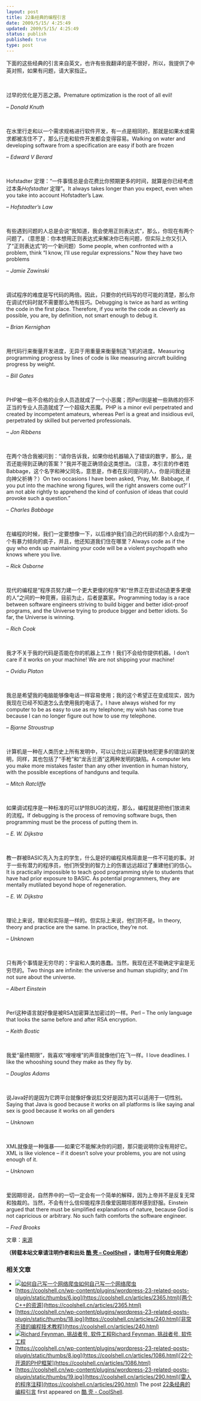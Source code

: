 ```yaml
---
layout: post
title: 22条经典的编程引言
date: 2009/5/15/ 4:25:49
updated: 2009/5/15/ 4:25:49
status: publish
published: true
type: post
---
```



下面的这些经典的引言来自英文，也许有些我翻译的是不很好，所以，我提供了中英对照，如果有问题，请大家指正。


 


过早的优化是万恶之源。Premature optimization is the root of all evil!  

*– Donald Knuth*


 


在水里行走和以一个需求规格进行软件开发，有一点是相同的，那就是如果水或需求都被冻住不了，那么行走和软件开发都会变得容易。Walking on water and developing software from a specification are easy if both are frozen  

*– Edward V Berard*




 


Hofstadter 定理：“一件事情总是会花费比你预期更多的时间，就算是你已经考虑过本条*Hofstadter* 定理”。It always takes longer than you expect, even when you take into account Hofstadter’s Law.  

*– Hofstadter’s Law*



 


有些遇到问题的人总是会说“我知道，我会使用正则表达式”，那么，你现在有两个问题了。（意思是：你本想用正则表达式来解决你已有问题，但实际上你又引入了“正则表达式”的一个新问题）Some people, when confronted with a problem, think “I know, I’ll use regular expressions.” Now they have two problems  

*– Jamie Zawinski*



 


调试程序的难度是写代码的两倍。因此，只要你的代码写的尽可能的清楚，那么你在调试代码时就不需要那么地有技巧。Debugging is twice as hard as writing the code in the first place. Therefore, if you write the code as cleverly as possible, you are, by definition, not smart enough to debug it.  

*– Brian Kernighan*


 


用代码行来衡量开发进度，无异于用重量来衡量制造飞机的进度。Measuring programming progress by lines of code is like measuring aircraft building progress by weight.  

*– Bill Gates*


 


PHP被一些不合格的业余人员造就成了一个小恶魔；而Perl则是被一些熟练的但不正当的专业人员造就成了一个超级大恶魔。PHP is a minor evil perpetrated and created by incompetent amateurs, whereas Perl is a great and insidious evil, perpetrated by skilled but perverted professionals.  

*– Jon Ribbens*


 


在两个场合我被问到：“请你告诉我，如果你给机器输入了错误的数字，那么，是否还能得到正确的答案？”我并不能正确领会这类想法。（注意，本引言的作者姓Babbage，这个名字和神父同名，意思是，作者在反问提问的人，你是问我还是向神父祈祷？）On two occasions I have been asked, ‘Pray, Mr. Babbage, if you put into the machine wrong figures, will the right answers come out?’ I am not able rightly to apprehend the kind of confusion of ideas that could provoke such a question.”  

*– Charles Babbage*


 


在编程的时候，我们一定要想像一下，以后维护我们自己的代码的那个人会成为一个有暴力倾向的疯子，并且，他还知道我们住在哪里？Always code as if the guy who ends up maintaining your code will be a violent psychopath who knows where you live.  

*– Rick Osborne*


 


现代的编程是“程序员努力建一个更大更傻的程序”和“世界正在尝试创造更多更傻的人”之间的一种竞赛，目前为止，后者是赢家。Programming today is a race between software engineers striving to build bigger and better idiot-proof programs, and the Universe trying to produce bigger and better idiots. So far, the Universe is winning.  

*– Rich Cook*


 


我才不关于我的代码是否能在你的机器上工作！我们不会给你提供机器。I don’t care if it works on your machine! We are not shipping your machine!  

*– Ovidiu Platon*


 


我总是希望我的电脑能够像电话一样容易使用；我的这个希望正在变成现实，因为我现在已经不知道怎么去使用我的电话了。I have always wished for my computer to be as easy to use as my telephone; my wish has come true because I can no longer figure out how to use my telephone.  

*– Bjarne Stroustrup*


 


计算机是一种在人类历史上所有发明中，可以让你比以前更快地犯更多的错误的发明，同样，其也包括了“手枪”和“龙舌兰酒”这两种发明的缺陷。A computer lets you make more mistakes faster than any other invention in human history, with the possible exceptions of handguns and tequila.  

*– Mitch Ratcliffe*


 


如果调试程序是一种标准的可以铲除BUG的流程，那么，编程就是把他们放进来的流程。If debugging is the process of removing software bugs, then programming must be the process of putting them in.  

*– E. W. Dijkstra*


 


教一群被BASIC先入为主的学生，什么是好的编程风格简直是一件不可能的事。对于一些有潜力的程序员，他们所受到的智力上的伤害远远超过了重建他们的信心。It is practically impossible to teach good programming style to students that have had prior exposure to BASIC. As potential programmers, they are mentally mutilated beyond hope of regeneration.  

*– E. W. Dijkstra*


 


理论上来说，理论和实际是一样的。但实际上来说，他们则不是。In theory, theory and practice are the same. In practice, they’re not.  

*– Unknown*


 


只有两个事情是无穷尽的：宇宙和人类的愚蠢。当然，我现在还不能确定宇宙是无穷尽的。Two things are infinite: the universe and human stupidity; and I’m not sure about the universe.  

*– Albert Einstein*


 


Perl这种语言就好像是被RSA加密算法加密过的一样。Perl – The only language that looks the same before and after RSA encryption.  

*– Keith Bostic*


 


我爱“最终期限”，我喜欢“嗖嗖嗖”的声音就像他们在飞一样。I love deadlines. I like the whooshing sound they make as they fly by.  

*– Douglas Adams*


 


说Java好的是因为它跨平台就像好像说肛交好是因为其可以适用于一切性别。Saying that Java is good because it works on all platforms is like saying anal sex is good because it works on all genders  

*– Unknown*


 


XML就像是一种强暴——如果它不能解决你的问题，那只能说明你没有用好它。XML is like violence – if it doesn’t solve your problems, you are not using enough of it.  

*– Unknown*


 


爱因期坦说，自然界中的一切一定会有一个简单的解释，因为上帝并不是反复无常和独裁的。当然，不会有什么信仰能程序员像爱因期坦那样感到舒服。Einstein argued that there must be simplified explanations of nature, because God is not capricious or arbitrary. No such faith comforts the software engineer.  

*– Fred Brooks*


文章：[来源](http://www.storm-consultancy.com/blog/other/classic-programming-quotes/)




**（转载本站文章请注明作者和出处 [酷 壳 – CoolShell](https://coolshell.cn/) ，请勿用于任何商业用途）**



### 相关文章

* [![如何自己写一个网络爬虫](../wp-content/uploads/2009/03/500px-WebCrawlerArchitecture.svg_-150x150.png)](https://coolshell.cn/articles/27.html)[如何自己写一个网络爬虫](https://coolshell.cn/articles/27.html)
* [https://coolshell.cn/wp-content/plugins/wordpress-23-related-posts-plugin/static/thumbs/6.jpg](https://coolshell.cn/articles/2365.html)[两个C++的资源](https://coolshell.cn/articles/2365.html)
* [https://coolshell.cn/wp-content/plugins/wordpress-23-related-posts-plugin/static/thumbs/18.jpg](https://coolshell.cn/articles/240.html)[非常不错的编程技术教程](https://coolshell.cn/articles/240.html)
* [![Richard Feynman, 挑战者号, 软件工程](../wp-content/uploads/2009/11/250px-ChallengerCrew-150x150.jpg)](https://coolshell.cn/articles/1654.html)[Richard Feynman, 挑战者号, 软件工程](https://coolshell.cn/articles/1654.html)
* [https://coolshell.cn/wp-content/plugins/wordpress-23-related-posts-plugin/static/thumbs/8.jpg](https://coolshell.cn/articles/1086.html)[22个开源的PHP框架](https://coolshell.cn/articles/1086.html)
* [https://coolshell.cn/wp-content/plugins/wordpress-23-related-posts-plugin/static/thumbs/19.jpg](https://coolshell.cn/articles/290.html)[雷人的程序注释](https://coolshell.cn/articles/290.html)
The post [22条经典的编程引言](https://coolshell.cn/articles/808.html) first appeared on [酷 壳 - CoolShell](https://coolshell.cn).